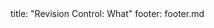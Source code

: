 <frontmatter>
title: "Revision Control: What"
footer: footer.md
</frontmatter>

<include src="unit-inPage-asFlat.md" boilerplate />